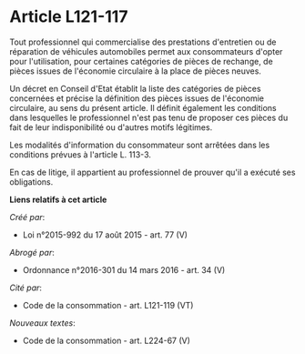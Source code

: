 # Article L121-117

Tout professionnel qui commercialise des prestations d'entretien ou de réparation de véhicules automobiles permet aux
consommateurs d'opter pour l'utilisation, pour certaines catégories de pièces de rechange, de pièces issues de l'économie
circulaire à la place de pièces neuves. 

Un décret en Conseil d'Etat établit la liste des catégories de pièces concernées et précise la définition des pièces issues
de l'économie circulaire, au sens du présent article. Il définit également les conditions dans lesquelles le professionnel
n'est pas tenu de proposer ces pièces du fait de leur indisponibilité ou d'autres motifs légitimes. 

Les modalités d'information du consommateur sont arrêtées dans les conditions prévues à l'article L. 113-3. 

En cas de litige, il appartient au professionnel de prouver qu'il a exécuté ses obligations.

**Liens relatifs à cet article**

_Créé par_:

  - Loi n°2015-992 du 17 août 2015 - art. 77 (V)

_Abrogé par_:

  - Ordonnance n°2016-301 du 14 mars 2016 - art. 34 (V)

_Cité par_:

  - Code de la consommation - art. L121-119 (VT)

_Nouveaux textes_:

  - Code de la consommation - art. L224-67 (V)
